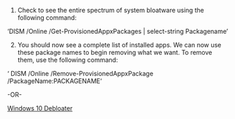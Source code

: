1. Check to see the entire spectrum of system bloatware using the following command:

‘DISM /Online /Get-ProvisionedAppxPackages | select-string Packagename’


2. You should now see a complete list of installed apps. We can now use these package names to begin removing what we want. To remove them, use the following command:

‘ DISM /Online /Remove-ProvisionedAppxPackage /PackageName:PACKAGENAME‘

-OR-

[Windows 10 Debloater](https://github.com/Sycnex/Windows10Debloater)